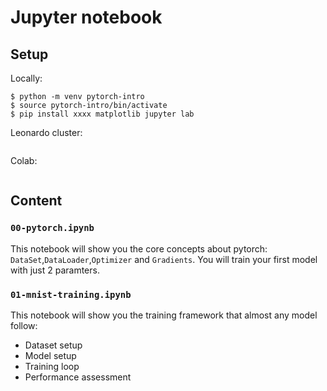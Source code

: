 # Jupyter notebook

## Setup

Locally:

```
$ python -m venv pytorch-intro
$ source pytorch-intro/bin/activate
$ pip install xxxx matplotlib jupyter lab
```

Leonardo cluster:
```

```

Colab:

```

```
## Content

### `00-pytorch.ipynb`

This notebook will show you the core concepts about pytorch: `DataSet`,`DataLoader`,`Optimizer` and `Gradients`.
You will train your first model with just 2 paramters. 

### `01-mnist-training.ipynb`

This notebook will show you the training framework that almost any model follow:

- Dataset setup
- Model setup
- Training loop
- Performance assessment
